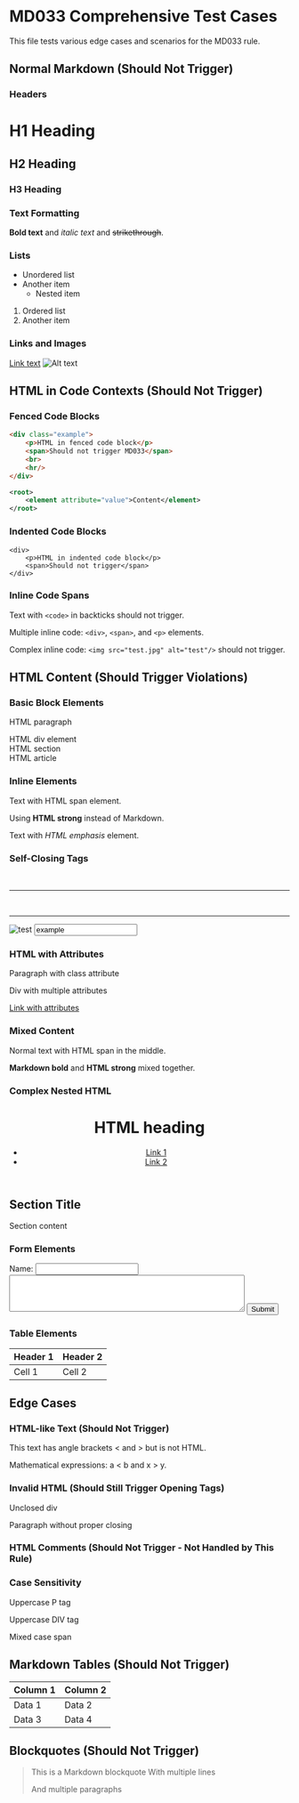 # MD033 Comprehensive Test Cases

This file tests various edge cases and scenarios for the MD033 rule.

## Normal Markdown (Should Not Trigger)

### Headers
# H1 Heading
## H2 Heading
### H3 Heading

### Text Formatting
**Bold text** and *italic text* and ~~strikethrough~~.

### Lists
- Unordered list
- Another item
  - Nested item

1. Ordered list
2. Another item

### Links and Images
[Link text](https://example.com)
![Alt text](image.jpg)

## HTML in Code Contexts (Should Not Trigger)

### Fenced Code Blocks
```html
<div class="example">
    <p>HTML in fenced code block</p>
    <span>Should not trigger MD033</span>
    <br>
    <hr/>
</div>
```

```xml
<root>
    <element attribute="value">Content</element>
</root>
```

### Indented Code Blocks
    <div>
        <p>HTML in indented code block</p>
        <span>Should not trigger</span>
    </div>

### Inline Code Spans
Text with `<code>` in backticks should not trigger.

Multiple inline code: `<div>`, `<span>`, and `<p>` elements.

Complex inline code: `<img src="test.jpg" alt="test"/>` should not trigger.

## HTML Content (Should Trigger Violations)

### Basic Block Elements
<p>HTML paragraph</p>

<div>HTML div element</div>

<section>HTML section</section>

<article>HTML article</article>

### Inline Elements
Text with <span>HTML span</span> element.

Using <strong>HTML strong</strong> instead of Markdown.

Text with <em>HTML emphasis</em> element.

### Self-Closing Tags
<br>

<hr>

<br/>

<hr/>

<img src="test.jpg" alt="test">

<input type="text" value="example">

### HTML with Attributes
<p class="intro">Paragraph with class attribute</p>

<div id="main" class="container">Div with multiple attributes</div>

<a href="https://example.com" target="_blank" rel="noopener">Link with attributes</a>

### Mixed Content
Normal text <span>with HTML span</span> in the middle.

**Markdown bold** and <strong>HTML strong</strong> mixed together.

### Complex Nested HTML
<div class="wrapper">
    <header>
        <h1>HTML heading</h1>
        <nav>
            <ul>
                <li><a href="#section1">Link 1</a></li>
                <li><a href="#section2">Link 2</a></li>
            </ul>
        </nav>
    </header>
    <main>
        <section id="section1">
            <h2>Section Title</h2>
            <p>Section content</p>
        </section>
    </main>
</div>

### Form Elements
<form action="/submit" method="post">
    <label for="name">Name:</label>
    <input type="text" id="name" name="name" required>
    <textarea name="message" rows="4" cols="50"></textarea>
    <button type="submit">Submit</button>
</form>

### Table Elements
<table>
    <thead>
        <tr>
            <th>Header 1</th>
            <th>Header 2</th>
        </tr>
    </thead>
    <tbody>
        <tr>
            <td>Cell 1</td>
            <td>Cell 2</td>
        </tr>
    </tbody>
</table>

## Edge Cases

### HTML-like Text (Should Not Trigger)
This text has angle brackets < and > but is not HTML.

Mathematical expressions: a < b and x > y.

### Invalid HTML (Should Still Trigger Opening Tags)
<div>Unclosed div

<p>Paragraph without proper closing</span>

### HTML Comments (Should Not Trigger - Not Handled by This Rule)
<!-- This is an HTML comment -->

### Case Sensitivity
<P>Uppercase P tag</P>

<DIV>Uppercase DIV tag</DIV>

<Span>Mixed case span</Span>

## Markdown Tables (Should Not Trigger)
| Column 1 | Column 2 |
|----------|----------|
| Data 1   | Data 2   |
| Data 3   | Data 4   |

## Blockquotes (Should Not Trigger)
> This is a Markdown blockquote
> With multiple lines
>
> And multiple paragraphs
